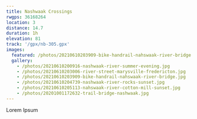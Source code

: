 ```yaml
---
title: Nashwaak Crossings
rwgps: 36168264
location: 3
distance: 14.7
duration: 1h
elevation: 81
track: '/gpx/nb-305.gpx'
images:
  featured: /photos/20210610203909-bike-handrail-nahswaak-river-bridge.jpg
  gallery:
    - /photos/20210610200916-nashwaak-river-summer-evening.jpg
    - /photos/20210610203006-river-street-marysville-fredericton.jpg
    - /photos/20210610203909-bike-handrail-nahswaak-river-bridge.jpg
    - /photos/20210610204739-nashwaak-river-rocks-sunset.jpg
    - /photos/20210610205113-nahswaak-river-cotton-mill-sunset.jpg
    - /photos/20201001172632-trail-bridge-nashwaak.jpg
---
```

Lorem Ipsum
<!-- More -->